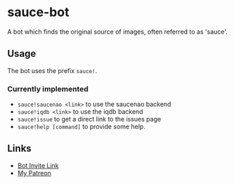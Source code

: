 # sauce-bot

A bot which finds the original source of images, often referred to as 'sauce'.

## Usage

The bot uses the prefix `sauce!`.

### Currently implemented

- `sauce!saucenao <link>` to use the saucenao backend
- `sauce!iqdb <link>` to use the iqdb backend
- `sauce!issue` to get a direct link to the issues page
- `sauce!help [command]` to provide some help.

## Links

- [Bot Invite Link](https://discord.com/oauth2/authorize?client_id=778822593293058051&scope=bot&permissions=19456)
- [My Patreon](https://patreon.com/lyssieth)
